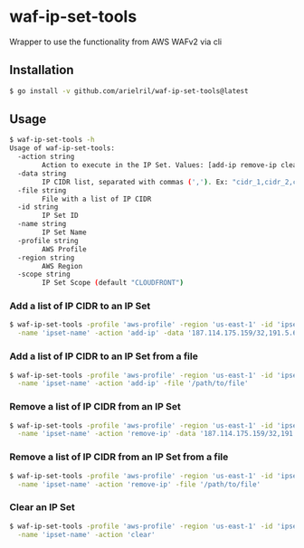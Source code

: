 # waf-ip-set-tools
Wrapper to use the functionality from AWS WAFv2 via cli

## Installation

```sh
$ go install -v github.com/arielril/waf-ip-set-tools@latest
```

## Usage

```sh
$ waf-ip-set-tools -h
Usage of waf-ip-set-tools:
  -action string
    	Action to execute in the IP Set. Values: [add-ip remove-ip clear]
  -data string
    	IP CIDR list, separated with commas (','). Ex: "cidr_1,cidr_2,cidr_3"
  -file string
    	File with a list of IP CIDR
  -id string
    	IP Set ID
  -name string
    	IP Set Name
  -profile string
    	AWS Profile
  -region string
    	AWS Region
  -scope string
    	IP Set Scope (default "CLOUDFRONT")
```

### Add a list of IP CIDR to an IP Set

```sh
$ waf-ip-set-tools -profile 'aws-profile' -region 'us-east-1' -id 'ipset-id' \
  -name 'ipset-name' -action 'add-ip' -data '187.114.175.159/32,191.5.67.33/32'
```

### Add a list of IP CIDR to an IP Set from a file

```sh
$ waf-ip-set-tools -profile 'aws-profile' -region 'us-east-1' -id 'ipset-id' \
  -name 'ipset-name' -action 'add-ip' -file '/path/to/file'
```

### Remove a list of IP CIDR from an IP Set

```sh
$ waf-ip-set-tools -profile 'aws-profile' -region 'us-east-1' -id 'ipset-id' \
  -name 'ipset-name' -action 'remove-ip' -data '187.114.175.159/32,191.5.67.33/32'
```

### Remove a list of IP CIDR from an IP Set from a file

```sh
$ waf-ip-set-tools -profile 'aws-profile' -region 'us-east-1' -id 'ipset-id' \
  -name 'ipset-name' -action 'remove-ip' -file '/path/to/file'
```

### Clear an IP Set

```sh
$ waf-ip-set-tools -profile 'aws-profile' -region 'us-east-1' -id 'ipset-id' \
  -name 'ipset-name' -action 'clear'
```

